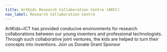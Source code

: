 ```yaml
---
title: ArtKids Research Collaboration Centre (ARCC)
nav_label: Research Collaboration Centre
---
```

ArtKids~ICT has provided conducive environments for research collaborations between our young inventors and professional technologists. 
Through such collaborative joint ventures, the kids are helped to turn their concepts into inventions. 
Join us
Donate
Grant
Sponsor